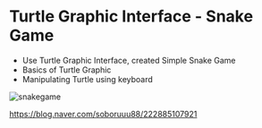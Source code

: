 # Turtle Graphic Interface - Snake Game

- Use Turtle Graphic Interface, created Simple Snake Game
- Basics of Turtle Graphic
- Manipulating Turtle using keyboard

![snakegame](https://user-images.githubusercontent.com/116648895/221087315-8bfc86c4-d9ea-4f84-9563-a78ea483e469.gif)

https://blog.naver.com/soboruuu88/222885107921
